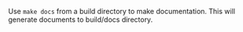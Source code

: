 Use `make docs` from a build directory to make documentation.
This will generate documents to build/docs directory.


